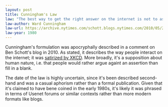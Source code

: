 ```yaml
---
layout: post
title: Cunningham's Law
law: "The best way to get the right answer on the internet is not to ask a question; it's to post the wrong answer."
law-author: Ward Cunningham
law-url: https://archive.nytimes.com/schott.blogs.nytimes.com/2010/05/28/weekend-competition-schotts-law/
law-year: 1980
---
```


Cunningham's formulation was apocryphally described in a comment on Ben Schott's blog in 2010. As stated, it describes the way people interact on the internet; it was [satirized by XKCD](https://xkcd.com/386/). More broadly, it's a supposition about human nature, i.e. that people would rather argue againt an assertion than fill in a blank.

The date of the law is highly uncertain, since it's been described second-hand and was a casual aphorism rather than a formal publication. Given that it's claimed to have bene coined in the early 1980s, it's likely it was phrased in terms of Usenet forums or similar contexts rather than more modern formats like blogs.